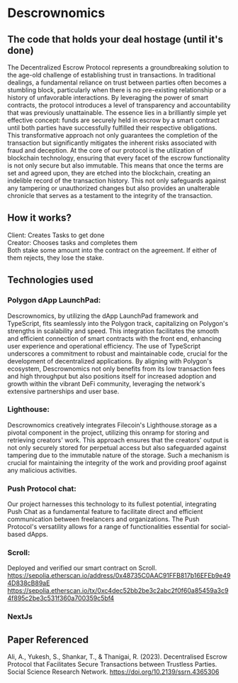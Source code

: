 # Descrownomics
## The code that holds your deal hostage (until it's done)
The Decentralized Escrow Protocol represents a groundbreaking solution to the age-old challenge of establishing trust in transactions. In traditional dealings, a fundamental reliance on trust between parties often becomes a stumbling block, particularly when there is no pre-existing relationship or a history of unfavorable interactions.
By leveraging the power of smart contracts, the protocol introduces a level of transparency and accountability that was previously unattainable. The essence lies in a brilliantly simple yet effective concept: funds are securely held in escrow by a smart contract until both parties have successfully fulfilled their respective obligations. This transformative approach not only guarantees the completion of the transaction but significantly mitigates the inherent risks associated with fraud and deception.
At the core of our protocol is the utilization of blockchain technology, ensuring that every facet of the escrow functionality is not only secure but also immutable. This means that once the terms are set and agreed upon, they are etched into the blockchain, creating an indelible record of the transaction history. This not only safeguards against any tampering or unauthorized changes but also provides an unalterable chronicle that serves as a testament to the integrity of the transaction.

## How it works?
Client: Creates Tasks to get done <br/>
Creator: Chooses tasks and completes them <br/>
Both stake some amount into the contract on the agreement. If either of them rejects, they lose the stake. <br/>


## Technologies used
### Polygon dApp LaunchPad: <br/>
Descrownomics, by utilizing the dApp LaunchPad framework and TypeScript, fits seamlessly into the Polygon track, capitalizing on Polygon's strengths in scalability and speed. This integration facilitates the smooth and efficient connection of smart contracts with the front end, enhancing user experience and operational efficiency. The use of TypeScript underscores a commitment to robust and maintainable code, crucial for the development of decentralized applications. By aligning with Polygon's ecosystem, Descrownomics not only benefits from its low transaction fees and high throughput but also positions itself for increased adoption and growth within the vibrant DeFi community, leveraging the network's extensive partnerships and user base. <br/>

### Lighthouse: <br/>
Descrownomics creatively integrates Filecoin's Lighthouse.storage as a pivotal component in the project, utilizing this onramp for storing and retrieving creators' work. This approach ensures that the creators' output is not only securely stored for perpetual access but also safeguarded against tampering due to the immutable nature of the storage. Such a mechanism is crucial for maintaining the integrity of the work and providing proof against any malicious activities.    <br/>

### Push Protocol chat: <br/>
Our project harnesses this technology to its fullest potential, integrating Push Chat as a fundamental feature to facilitate direct and efficient communication between freelancers and organizations. The Push Protocol's versatility allows for a range of functionalities essential for social-based dApps. <br/>

### Scroll:<br/>
Deployed and verified our smart contract on Scroll.<br/>
https://sepolia.etherscan.io/address/0x48735C0AAC91FFB817b16EFEb9e494D838cB89aE <br/>
https://sepolia.etherscan.io/tx/0xc4dec52bb2be3c2abc2f0f60a85459a3c94f895c2be3c531f360a700359c5bf4 <br/>


### NextJs <br/>

## Paper Referenced
Ali, A., Yukesh, S., Shankar, T., & Thanigai, R. (2023). Decentralised Escrow Protocol that Facilitates Secure Transactions between Trustless Parties. Social Science Research Network. https://doi.org/10.2139/ssrn.4365306


